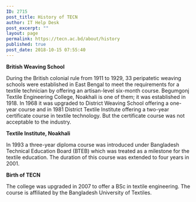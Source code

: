 ```yaml
---
ID: 2715
post_title: History of TECN
author: IT Help Desk
post_excerpt: ""
layout: page
permalink: https://tecn.ac.bd/about/history
published: true
post_date: 2018-10-15 07:55:40
---
```

<strong>British Weaving School</strong>

During the British colonial rule from 1911 to 1929, 33 peripatetic weaving schools were established in East Bengal to meet the requirements for a textile technician by offering an artisan-level six-month course. Begumgonj Textile Engineering College, Noakhali is one of them; it was established in 1918. In 1968 it was upgraded to District Weaving School offering a one-year course and in 1981 District Textile Institute offering a two-year certificate course in textile technology. But the certificate course was not acceptable to the industry.

<strong>Textile Institute, Noakhali</strong>

In 1993 a three-year diploma course was introduced under Bangladesh Technical Education Board (BTEB) which was treated as a milestone for the textile education. The duration of this course was extended to four years in 2001.

<strong>Birth of TECN</strong>

The college was upgraded in 2007 to offer a BSc in textile engineering. The course is affiliated by the Bangladesh University of Textiles.